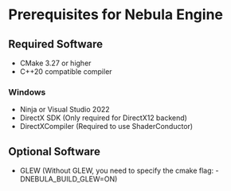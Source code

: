 # Prerequisites for Nebula Engine

## Required Software
- CMake 3.27 or higher
- C++20 compatible compiler

### Windows

- Ninja or Visual Studio 2022
- DirectX SDK (Only required for DirectX12 backend)
- DirectXCompiler (Required to use ShaderConductor)

## Optional Software

- GLEW (Without GLEW, you need to specify the cmake flag: -DNEBULA_BUILD_GLEW=ON)
